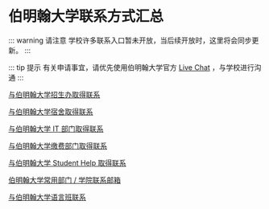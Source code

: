 # 伯明翰大学联系方式汇总

::: warning 请注意
学校许多联系入口暂未开放，当后续开放时，这里将会同步更新。
:::

::: tip 提示
有关申请事宜，请优先使用伯明翰大学官方 [Live Chat](https://www.birmingham.ac.uk/campaigns/contact/live-chat.aspx) ，与学校进行沟通
:::


[与伯明翰大学招生办取得联系](./get-in-touch-with-the-admissions-office/)

[与伯明翰大学宿舍取得联系](./get-in-touch-with-the-living-department/)

[与伯明翰大学 IT 部门取得联系](./get-in-touch-with-the-it-department/)

[与伯明翰大学缴费部门取得联系](./get-in-touch-with-the-payment-department/)

[与伯明翰大学 Student Help 取得联系](./get-in-touch-with-the-student-help/)

[伯明翰大学常用部门 / 学院联系邮箱](./University-of-Birmingham-common-departments-contact-information/)

[与伯明翰大学语言班联系](./get-in-touch-with-the-bia-office/)
